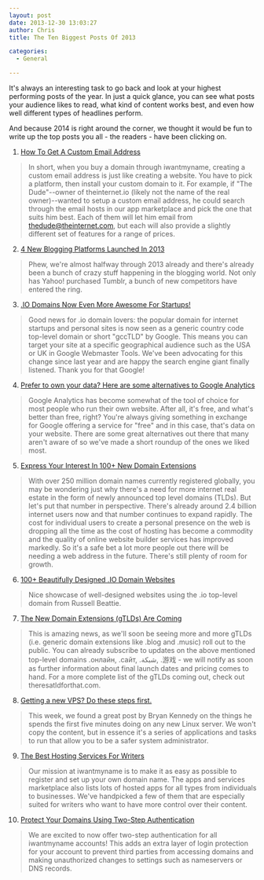 ```yaml
---
layout: post
date: 2013-12-30 13:03:27
author: Chris
title: The Ten Biggest Posts Of 2013

categories:
  - General

---
```


It's always an interesting task to go back and look at your highest performing posts of the year. In just a quick glance, you can see what posts your audience likes to read, what kind of content works best, and even how well different types of headlines perform. 

And because 2014 is right around the corner, we thought it would be fun to write up the top posts you all - the readers - have been clicking on.

<!-- more -->

1. [How To Get A Custom Email Address](https://iwantmyname.com/blog/2013/09/how-to-get-a-custom-email-address.html)
> In short, when you buy a domain through iwantmyname, creating a custom email address is just like creating a website. You have to pick a platform, then install your custom domain to it. For example, if "The Dude"--owner of theinternet.io (likely not the name of the real owner)--wanted to setup a custom email address, he could search through the email hosts in our app marketplace and pick the one that suits him best. Each of them will let him email from thedude@theinternet.com, but each will also provide a slightly different set of features for a range of prices.

2. [4 New Blogging Platforms Launched In 2013](https://iwantmyname.com/blog/2013/06/new-blogging-platforms-that-launched-in-2013-so-far.html)
> Phew, we're almost halfway through 2013 already and there's already been a bunch of crazy stuff happening in the blogging world. Not only has Yahoo! purchased Tumblr, a bunch of new competitors have entered the ring.

3. [.IO Domains Now Even More Awesome For Startups!](https://iwantmyname.com/blog/2013/05/io-domains-now-more-awesome.html)
> Good news for .io domain lovers: the popular domain for internet startups and personal sites is now seen as a generic country code top-level domain or short "gccTLD" by Google. This means you can target your site at a specific geographical audience such as the USA or UK in Google Webmaster Tools. We've been advocating for this change since last year and are happy the search engine giant finally listened. Thank you for that Google!

4. [Prefer to own your data? Here are some alternatives to Google Analytics](https://iwantmyname.com/blog/2013/03/prefer-to-own-your-data-here-are-some-alternatives-to-google-analytics.html)
> Google Analytics has become somewhat of the tool of choice for most people who run their own website. After all, it's free, and what's better than free, right? You're always giving something in exchange for Google offering a service for "free" and in this case, that's data on your website. There are some great alternatives out there that many aren't aware of so we've made a short roundup of the ones we liked most.

5. [Express Your Interest In 100+ New Domain Extensions](https://iwantmyname.com/blog/2013/07/express-your-interest-in-100-new-domain-extensions.html)
> With over 250 million domain names currently registered globally, you may be wondering just why there's a need for more internet real estate in the form of newly announced top level domains (TLDs). But let's put that number in perspective. There's already around 2.4 billion internet users now and that number continues to expand rapidly. The cost for individual users to create a personal presence on the web is dropping all the time as the cost of hosting has become a commodity and the quality of online website builder services has improved markedly. So it's a safe bet a lot more people out there will be needing a web address in the future. There's still plenty of room for growth.

6. [100+ Beautifully Designed .IO Domain Websites](https://iwantmyname.com/blog/2013/04/io-domain-website-showcase.html)
> Nice showcase of well-designed websites using the .io top-level domain from Russell Beattie.

7. [The New Domain Extensions (gTLDs) Are Coming](https://iwantmyname.com/blog/2013/10/the-new-domain-extensions-gtlds-are-coming.html)
> This is amazing news, as we'll soon be seeing more and more gTLDs (i.e. generic domain extensions like .blog and .music) roll out to the public. You can already subscribe to updates on the above mentioned top-level domains .онлайн, .сайт, .شبكة, .游戏 - we will notify as soon as further information about final launch dates and pricing comes to hand. For a more complete list of the gTLDs coming out, check out theresatldforthat.com.

8. [Getting a new VPS? Do these steps first.](https://iwantmyname.com/blog/2013/03/getting-a-new-vps-do-these-steps-first.html)
> This week, we found a great post by Bryan Kennedy on the things he spends the first five minutes doing on any new Linux server. We won't copy the content, but in essence it's a series of applications and tasks to run that allow you to be a safer system administrator.

9. [The Best Hosting Services For Writers](https://iwantmyname.com/blog/2013/08/the-best-hosting-services-for-writers.html)
> Our mission at iwantmyname is to make it as easy as possible to register and set up your own domain name. The apps and services marketplace also lists lots of hosted apps for all types from individuals to businesses. We've handpicked a few of them that are especially suited for writers who want to have more control over their content.

10. [Protect Your Domains Using Two-Step Authentication](https://iwantmyname.com/blog/2013/05/protect-your-domain-registrar-account-with-two-factor-authentication.html)
> We are excited to now offer two-step authentication for all iwantmyname accounts! This adds an extra layer of login protection for your account to prevent third parties from accessing domains and making unauthorized changes to settings such as nameservers or DNS records.
